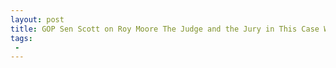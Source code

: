 ```yaml
---
layout: post
title: GOP Sen Scott on Roy Moore The Judge and the Jury in This Case Will Be the Voters of Alabama
tags:
 -
---
```


